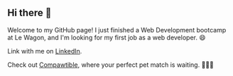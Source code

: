 ## Hi there 👋

Welcome to my GitHub page! I just finished a Web Development bootcamp at Le Wagon, and I'm looking for my first job as a web developer. 😄

Link with me on [LinkedIn](https://www.linkedin.com/in/miguelines/).

Check out [Compawtible](www.compawtible.me), where your perfect pet match is waiting. 🐶🐱🐹




<!--
**migueljpi/migueljpi** is a ✨ _special_ ✨ repository because its `README.md` (this file) appears on your GitHub profile.

Here are some ideas to get you started:

- 🔭 I’m currently working on ...
- 🌱 I’m currently learning ...
- 👯 I’m looking to collaborate on ...
- 🤔 I’m looking for help with ...
- 💬 Ask me about ...
- 📫 How to reach me: ...
- 😄 Pronouns: ...
- ⚡ Fun fact: ...
-->
